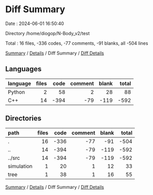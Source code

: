 # Diff Summary

Date : 2024-06-01 16:50:40

Directory /home/diogop/N-Body_v2/test

Total : 16 files,  -336 codes, -77 comments, -91 blanks, all -504 lines

[Summary](results.md) / [Details](details.md) / Diff Summary / [Diff Details](diff-details.md)

## Languages
| language | files | code | comment | blank | total |
| :--- | ---: | ---: | ---: | ---: | ---: |
| Python | 2 | 58 | 2 | 28 | 88 |
| C++ | 14 | -394 | -79 | -119 | -592 |

## Directories
| path | files | code | comment | blank | total |
| :--- | ---: | ---: | ---: | ---: | ---: |
| . | 16 | -336 | -77 | -91 | -504 |
| .. | 14 | -394 | -79 | -119 | -592 |
| ../src | 14 | -394 | -79 | -119 | -592 |
| simulation | 1 | 20 | 1 | 12 | 33 |
| tree | 1 | 38 | 1 | 16 | 55 |

[Summary](results.md) / [Details](details.md) / Diff Summary / [Diff Details](diff-details.md)